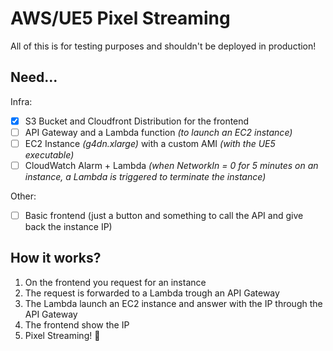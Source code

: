 # AWS/UE5 Pixel Streaming

All of this is for testing purposes and shouldn't be deployed in production!

## Need...
Infra:
- [X] S3 Bucket and Cloudfront Distribution for the frontend
- [ ] API Gateway and a Lambda function _(to launch an EC2 instance)_
- [ ] EC2 Instance _(g4dn.xlarge)_ with a custom AMI _(with the UE5 executable)_
- [ ] CloudWatch Alarm + Lambda _(when NetworkIn = 0 for 5 minutes on an instance, a Lambda is triggered to terminate the instance)_

Other:
- [ ] Basic frontend (just a button and something to call the API and give back the instance IP)

## How it works?
1. On the frontend you request for an instance
2. The request is forwarded to a Lambda trough an API Gateway
3. The Lambda launch an EC2 instance and answer with the IP through the API Gateway
4. The frontend show the IP
5. Pixel Streaming! 🎉
